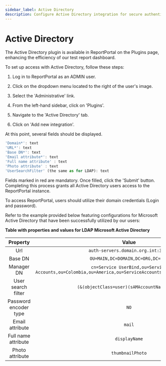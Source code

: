 ```yaml
---
sidebar_label: Active Directory
description: Configure Active Directory integration for secure authentication in ReportPortal test automation reporting tools with enterprise SSO.
---
```


# Active Directory

The Active Directory plugin is available in ReportPortal on the Plugins page, enhancing the efficiency of our test report dashboard.

To set up access with Active Directory, follow these steps:

1. Log in to ReportPortal as an ADMIN user.

2. Click on the dropdown menu located to the right of the user's image.

3. Select the 'Administrative' link.

4. From the left-hand sidebar, click on 'Plugins'.

5. Navigate to the 'Active Directory' tab.

6. Click on 'Add new integration'.

At this point, several fields should be displayed.

```javascript 
'Domain*': text
'URL*': text
'Base DN*': text
'Email attribute*': text
'Full name attribute' : text
'Photo attribute' : text
'UserSearchFilter' (the same as for LDAP): text 
  ```

Fields marked in red are mandatory. Once filled, click the 'Submit' button. Completing this process grants all Active Directory users access to the ReportPortal instance.

To access ReportPortal, users should utilize their domain credentials (Login and password).

Refer to the example provided below featuring configurations for Microsoft Active Directory that have been successfully utilized by our users:

**Table with properties and values for LDAP Microsoft Active Directory**

|          Property         |                                                          Value                                                          |
|:---------------------:|:----------------------------------------------------------------------------------------------------------------------:|
| Url                   | `auth-servers.domain.org.int:3358`                                                                                     |
| Base DN               | `OU=MAIN,DC=DOMAIN,DC=ORG,DC=INT`                                                                                      |
| Manager DN            | `cn=Service UserBind,ou=Service Accounts,ou=Colombia,ou=America,ou=ServiceAccounts,dc=DOMAIN,dc=ORG,dc=INT`              |
| User search filter    | `(&(objectClass=user)(sAMAccountName={0}))` |
| Password encoder type | `NO`                                                                                                                     |
| Email attribute       | `mail`                                                                                                                   |
| Full name attribute   | `displayName`                                                                                                            |
| Photo attribute       | `thumbnailPhoto`                                                                                                         |


